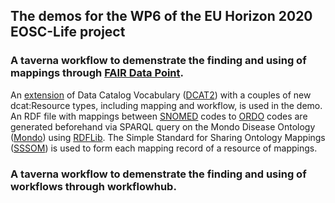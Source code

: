 ## The demos for the WP6 of the EU Horizon 2020 EOSC-Life project 

### A taverna workflow to demenstrate the finding and using of mappings through [FAIR Data Point](https://github.com/FAIRDataTeam/FAIRDataPoint-Spec). 

  An [extension](https://github.com/LUMC-BioSemantics/dcat-extension/) of Data Catalog Vocabulary ([DCAT2](https://www.w3.org/TR/vocab-dcat-2
)) with a couples of new dcat:Resource types, including mapping and workflow, is used in the demo. An RDF file with mappings between [SNOMED](https://www.snomed.org) codes to [ORDO](https://www.snomed.org) codes are generated beforehand via SPARQL query on the Mondo Disease Ontology ([Mondo](https://mondo.monarchinitiative.org/)) using [RDFLib](https://github.com/RDFLib/rdflib
). The Simple Standard for Sharing Ontology Mappings ([SSSOM](https://github.com/mapping-commons/SSSOM)) is used to form each mapping record of a resource of mappings. 
  
### A taverna workflow to demenstrate the finding and using of workflows through workflowhub. 
